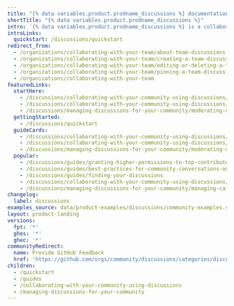```yaml
---
title: "{% data variables.product.prodname_discussions %} documentation"
shortTitle: "{% data variables.product.prodname_discussions %}"
intro: '{% data variables.product.prodname_discussions %} is a collaborative communication forum for the community around an{% ifversion fpt or ghec %} open source or{% endif %} internal project. Community members can ask and answer questions, share updates, have open-ended conversations, and follow along on decisions affecting the community''s way of working.'
introLinks:
  quickstart: /discussions/quickstart
redirect_from:
  - /organizations/collaborating-with-your-team/about-team-discussions
  - /organizations/collaborating-with-your-team/creating-a-team-discussion
  - /organizations/collaborating-with-your-team/editing-or-deleting-a-team-discussion
  - /organizations/collaborating-with-your-team/pinning-a-team-discussion
  - /organizations/collaborating-with-your-team
featuredLinks:
  startHere:
    - /discussions/collaborating-with-your-community-using-discussions/about-discussions
    - /discussions/collaborating-with-your-community-using-discussions/participating-in-a-discussion
    - /discussions/managing-discussions-for-your-community/moderating-discussions
  gettingStarted:
    - /discussions/quickstart
  guideCards:
    - /discussions/collaborating-with-your-community-using-discussions/about-discussions
    - /discussions/collaborating-with-your-community-using-discussions/participating-in-a-discussion
    - /discussions/managing-discussions-for-your-community/moderating-discussions
  popular:
    - /discussions/guides/granting-higher-permissions-to-top-contributors
    - /discussions/guides/best-practices-for-community-conversations-on-github
    - /discussions/guides/finding-your-discussions
    - /discussions/collaborating-with-your-community-using-discussions/collaborating-with-maintainers-using-discussions
    - /discussions/managing-discussions-for-your-community/managing-categories-for-discussions
changelog:
  label: discussions
examples_source: data/product-examples/discussions/community-examples.yml
layout: product-landing
versions:
  fpt: '*'
  ghes: '*'
  ghec: '*'
communityRedirect:
  name: Provide GitHub Feedback
  href: 'https://github.com/orgs/community/discussions/categories/discussions'
children:
  - /quickstart
  - /guides
  - /collaborating-with-your-community-using-discussions
  - /managing-discussions-for-your-community
---
```

